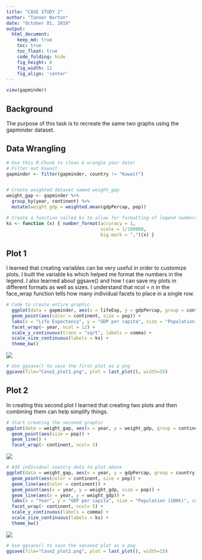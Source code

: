 ```yaml
---
title: "CASE STUDY 2"
author: "Tanner Norton"
date: "October 01, 2019"
output:
  html_document:  
    keep_md: true
    toc: true
    toc_float: true
    code_folding: hide
    fig_height: 6 
    fig_width: 12
    fig_align: 'center'
---
```








```r
view(gapminder)
```

## Background
The purpose of this task is to recreate the same two graphs using the gapminder dataset. 


## Data Wrangling


```r
# Use this R-Chunk to clean & wrangle your data!
# Filter out Kuwait
gapminder <- filter(gapminder, country != "Kuwait") 


# Create weighted dataset named weight_gap
weight_gap <- gapminder %>%
  group_by(year, continent) %>%
  mutate(weight_gdp = weighted.mean(gdpPercap, pop))

# Create a function called ks to allow for formatting of legend numbers. Turns 250,000,000 to 2,500
ks <- function (x) { number_format(accuracy = 1,
                                   scale = 1/100000,
                                   big.mark = ",")(x) }
```

## Plot 1

I learned that creating variables can be very useful in order to customize plots. I built the variable ks which helped me format the numbers in the legend. I also learned about ggsave() and how I can save my plots in different formats as well as sizes. I understand that ncol = n in the face_wrap function tells how many individual facets to place in a single row. 


```r
# Code to create entire graphic 
  ggplot(data = gapminder, aes(x = lifeExp, y = gdpPercap, group = continent)) +
  geom_point(aes(color = continent, size = pop)) +
  labs(x = "Life Expectancy", y = "GDP per capita", size = "Population (100k)", color = "Continent") +
  facet_wrap(~ year, ncol = 12) +
  scale_y_continuous(trans = "sqrt", labels = comma) +
  scale_size_continuous(labels = ks) +
  theme_bw()
```

![](Case_Study_02_files/figure-html/plot_data-1.png)<!-- -->

```r
# Use ggsave() to save the first plot as a png
ggsave(file="Case2_plot1.png", plot = last_plot(), width=15)
```

## Plot 2

In creating this second plot I learned that creating two plots and then combining them can help simplify things. 


```r
# Start creating the seconed graphic
ggplot(data = weight_gap, aes(x = year, y = weight_gdp, group = continent)) +
  geom_point(aes(size = pop)) +
  geom_line() +
  facet_wrap(~ continent, ncol= 5)
```

![](Case_Study_02_files/figure-html/Plot_data2-1.png)<!-- -->

```r
# Add individual country data to plot above
ggplot(data = weight_gap, aes(x = year, y = gdpPercap, group = country)) +
  geom_point(aes(color = continent, size = pop)) +                           # plots all the countries
  geom_line(aes(color = continent)) +
  geom_point(aes(x = year, y = weight_gdp, size = pop)) +                    # plots the weighted data
  geom_line(aes(x = year, y = weight_gdp)) +
  labs(x = "Year", y = "GDP per capita", size = "Population (100k)", color = "Continent") +
  facet_wrap(~ continent, ncol= 5) +
  scale_y_continuous(labels = comma) +
  scale_size_continuous(labels = ks) +
  theme_bw()
```

![](Case_Study_02_files/figure-html/Plot_data2-2.png)<!-- -->

```r
# Use ggsave() to save the seconed plot as a png
ggsave(file="Case2_plot2.png", plot = last_plot(), width=15)
```



